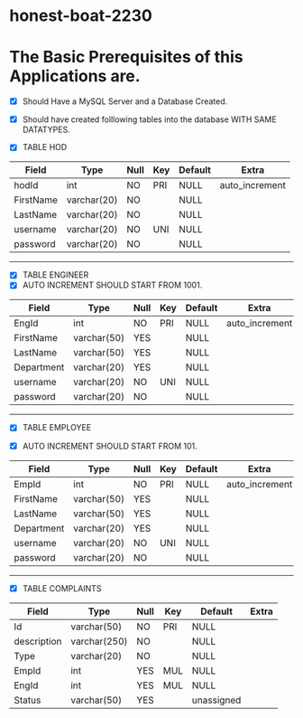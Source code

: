 # honest-boat-2230

# The Basic Prerequisites of this Applications are.
- [x] Should Have a MySQL Server and a Database Created.
- [x] Should have created folllowing tables into the database WITH SAME DATATYPES.


- [X] TABLE HOD

| Field     | Type        | Null | Key | Default | Extra          |
|-----------|-------------|------|-----|---------|----------------|
| hodId     | int         | NO   | PRI | NULL    | auto_increment |
| FirstName | varchar(20) | NO   |     | NULL    |                |
| LastName  | varchar(20) | NO   |     | NULL    |                |
| username  | varchar(20) | NO   | UNI | NULL    |                |
| password  | varchar(20) | NO   |     | NULL    |                |

<hr />

- [X] TABLE ENGINEER
- [X] AUTO INCREMENT SHOULD START FROM 1001.

| Field      | Type        | Null | Key | Default | Extra          |
|------------|-------------|------|-----|---------|----------------|
| EngId      | int         | NO   | PRI | NULL    | auto_increment |
| FirstName  | varchar(50) | YES  |     | NULL    |                |
| LastName   | varchar(50) | YES  |     | NULL    |                |
| Department | varchar(20) | YES  |     | NULL    |                |
| username   | varchar(20) | NO   | UNI | NULL    |                |
| password   | varchar(20) | NO   |     | NULL    |                |

<hr />

- [x] TABLE EMPLOYEE
- [x] AUTO INCREMENT SHOULD START FROM 101.


| Field      | Type        | Null | Key | Default | Extra          |
|------------|-------------|------|-----|---------|----------------|
| EmpId      | int         | NO   | PRI | NULL    | auto_increment |
| FirstName  | varchar(50) | YES  |     | NULL    |                |
| LastName   | varchar(50) | YES  |     | NULL    |                |
| Department | varchar(20) | YES  |     | NULL    |                |
| username   | varchar(20) | NO   | UNI | NULL    |                |
| password   | varchar(20) | NO   |     | NULL    |                |

<hr />

- [x] TABLE COMPLAINTS


| Field       | Type         | Null | Key | Default    | Extra |
|-------------|--------------|------|-----|------------|-------|
| Id          | varchar(50)  | NO   | PRI | NULL       |       |
| description | varchar(250) | NO   |     | NULL       |       |
| Type        | varchar(20)  | NO   |     | NULL       |       |
| EmpId       | int          | YES  | MUL | NULL       |       |
| EngId       | int          | YES  | MUL | NULL       |       |
| Status      | varchar(50)  | YES  |     | unassigned |       |




